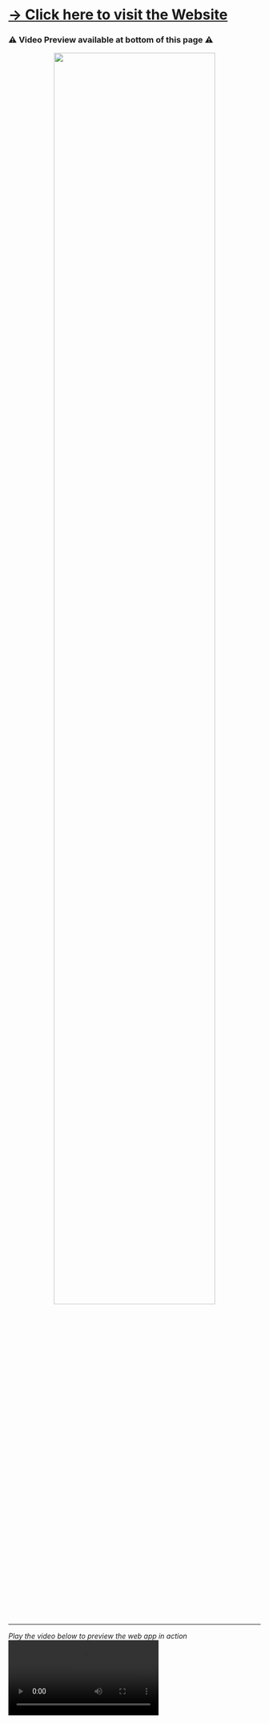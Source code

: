 <a href="http://www.5th-version.hello.chrisyou.com/"><h1>&#8594; Click here to visit the Website</h1></a>
<h3>&#9888; Video Preview available at bottom of this page &#9888;</h3>
<p align="center">
  <img  src="https://storage.googleapis.com/static-images-703/Current%20Portfolio%20Website.png" width="80%"/>
  </p>
<hr>
<i>Play the video below to preview the web app in action</i>
<video controls loop src="https://user-images.githubusercontent.com/28457425/161946443-8f402343-300d-40b2-8459-b17385ff7a41.mp4" controls></video>







